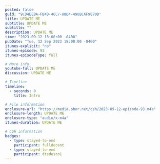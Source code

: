 ```yaml
---
posted: false
guid: "9CD4EEBA-FB40-46C7-88D4-490BCAF9870D"
title: UPDATE ME
subtitle: UPDATE ME
subtitle: ""
description: UPDATE ME 
time: "2023-09-12 18:00:00 -0400"
pubDate: "Tue, 12 Sep 2023 18:00:00 -0400"
itunes-explicit: "no"
itunes-episode: 93
itunes-episodeType: full

# More info
youtube-full: UPDATE ME
discussion: UPDATE ME

# Timeline
timeline:
  - seconds: 0
    title: Intro

# File information
enclosure-url: "https://media.phor.net/csh/2023-09-12-episode-93.m4a"
enclosure-length: UPDATE ME
enclosure-type: "audio/x-m4a"
itunes-duration: UPDATE ME

# CSH information
badges:
  - type: stayed-to-end
    participant: fulldecent
  - type: stayed-to-end
    participant: dtedesco1
---
```

